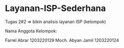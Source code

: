 # Layanan-ISP-Sederhana
Tugas 2#2 => bikin analisis layanan ISP (kelompok) 

Nama Anggota Kelompok:

Farrel Abrar      1203220129
Moch. Abyan Jamil 1203220124
